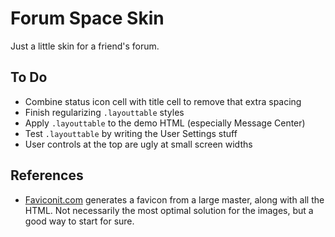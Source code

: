 Forum Space Skin
================

Just a little skin for a friend's forum.



To Do
-----

- Combine status icon cell with title cell to remove that extra spacing
- Finish regularizing `.layouttable` styles
- Apply `.layouttable` to the demo HTML (especially Message Center)
- Test `.layouttable` by writing the User Settings stuff
- User controls at the top are ugly at small screen widths



References
----------

- [Faviconit.com](http://faviconit.com/) generates a favicon from a large master, along with all the HTML.  Not necessarily the most optimal solution for the images, but a good way to start for sure.
